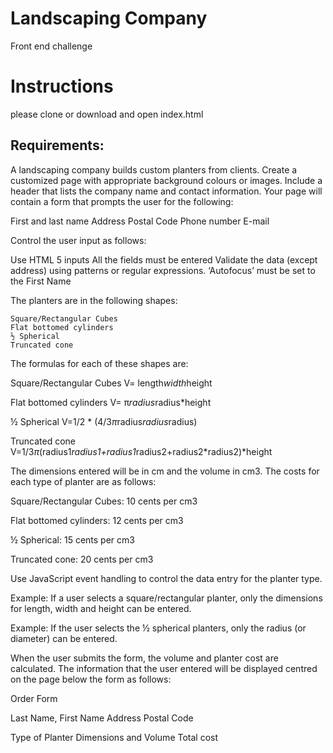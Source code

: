 # Landscaping Company

Front end challenge

# Instructions
please clone or download and open index.html

## Requirements:

A landscaping company builds custom planters from clients. Create a customized page with appropriate background colours or images. Include a header that lists the company name and contact information. Your page will contain a form that prompts the user for the following:

First and last name
Address
Postal Code
Phone number
E-mail

Control the user input as follows:

Use HTML 5 inputs
All the fields must be entered
Validate the data (except address) using patterns or regular expressions. 
‘Autofocus’ must be set to the First Name


The planters are in the following shapes:

	Square/Rectangular Cubes
	Flat bottomed cylinders
	½ Spherical
	Truncated cone

The formulas for each of these shapes are:

Square/Rectangular Cubes 	V= length*width*height

Flat bottomed cylinders		 V= π*radius*radius*height

½ Spherical			V=1/2 * (4/3*π*radius*radius*radius)

Truncated cone			V=1/3*π*(radius1*radius1+radius1*radius2+radius2*radius2)*height

The dimensions entered will be in cm and the volume in cm3. The costs for each type of planter are as follows:

Square/Rectangular Cubes: 	10 cents per cm3

Flat bottomed cylinders: 		12 cents per cm3

½ Spherical: 				15 cents per cm3

Truncated cone: 	 		20 cents per cm3

Use JavaScript event handling to control the data entry for the planter type. 

Example: If a user selects a square/rectangular planter, only the dimensions for length, width and height can be entered.

Example: If the user selects the ½ spherical planters, only the radius (or diameter) can be entered.

When the user submits the form, the volume and planter cost are calculated. The information that the user entered will be displayed centred on the page below the form as follows:

Order Form

Last Name, First Name
Address
Postal Code

Type of Planter
Dimensions and Volume
Total cost
